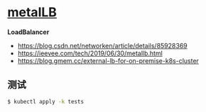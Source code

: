 # [metalLB](https://github.com/metallb/metallb/tree/main/manifests)

**LoadBalancer**

* https://blog.csdn.net/networken/article/details/85928369
* https://ieevee.com/tech/2019/06/30/metallb.html
* https://blog.gmem.cc/external-lb-for-on-premise-k8s-cluster

## 测试

```bash
$ kubectl apply -k tests
```

